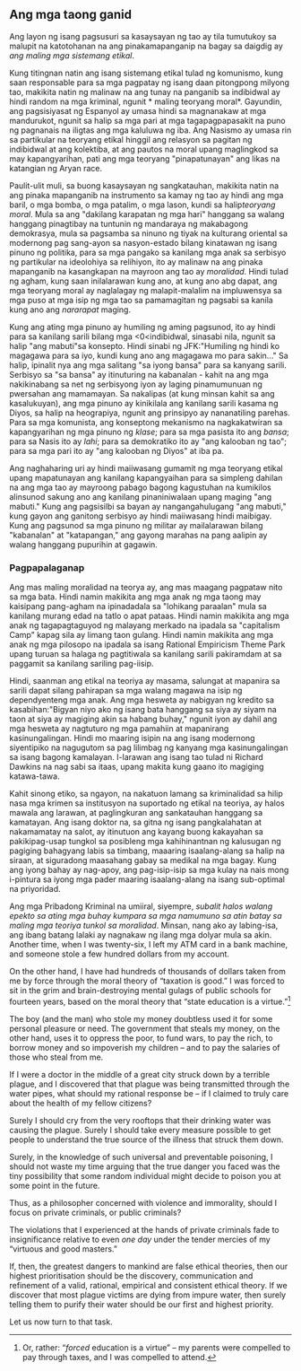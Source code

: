 ## Ang mga taong ganid

Ang layon ng isang pagsusuri sa kasaysayan ng tao ay tila tumutukoy sa malupit na katotohanan na ang pinakamapanganip na bagay sa daigdig ay *ang maling mga sistemang etikal*.

Kung titingnan natin ang isang sistemang etikal tulad ng komunismo, kung saan responsable para sa mga pagpatay ng isang daan pitongpong milyong tao, makikita natin ng malinaw na ang tunay na panganib sa indibidwal ay hindi random na mga kriminal, ngunit * maling teoryang moral*. Gayundin, ang pagsisiyasat ng Espanyol ay umasa hindi sa magnanakaw at mga mandurukot, ngunit sa halip sa mga pari at mga tagapagpapasakit na puno ng pagnanais na iligtas ang mga kaluluwa ng iba. Ang Nasismo ay umasa rin sa partikular na teoryang etikal hinggil ang relasyon sa pagitan ng indibidwal at ang kolektiba, at ang pautos na moral upang maglingkod sa may kapangyarihan, pati ang mga teoryang "pinapatunayan" ang likas na katangian ng Aryan race.

Paulit-ulit muli, sa buong kasaysayan ng sangkatauhan, makikita natin na ang pinaka mapanganib na instrumento sa kamay ng tao ay hindi ang mga baril, o mga bomba, o mga patalim, o mga lason, kundi sa halip*teoryang moral*. Mula sa ang "dakilang karapatan ng mga hari" hanggang sa walang hanggang pinagtibay na tuntunin ng mandaraya ng makabagong demokrasya, mula sa pagsamba sa ninuno ng tiyak na kulturang oriental sa modernong pag sang-ayon sa nasyon-estado bilang kinatawan ng isang pinuno ng politika, para sa mga pangako sa kanilang mga anak sa serbisyo ng partikular na ideolohiya sa relihiyon, ito ay malinaw na ang pinaka mapanganib na kasangkapan na mayroon ang tao ay *moralidad*. Hindi tulad ng agham, kung saan inilalarawan kung ano, at kung ano abg dapat, ang mga teoryang moral ay naglalagay ng malapit-malalim na impluwensya sa mga puso at mga isip ng mga tao sa pamamagitan ng pagsabi sa kanila kung ano ang *nararapat* maging.

Kung ang ating mga pinuno ay humiling ng aming pagsunod, ito ay hindi para sa kanilang sarili bilang mga <0<indibidwal</em>, sinasabi nila, ngunit sa halip "ang mabuti"sa konsepto. Hindi sinabi ng JFK:"Humiling ng hindi ko magagawa para sa iyo, kundi kung ano ang magagawa mo para sakin..." Sa halip, ipinalit nya ang mga salitang "sa iyong bansa" para sa kanyang sarili. Serbisyo sa "sa bansa" ay itinuturing na kabanalan - kahit na ang mga nakikinabang sa net ng serbisyong iyon ay laging pinamumunuan ng pwersahan ang mamamayan. Sa nakalipas (at kung minsan kahit sa ang kasalukuyan), ang mga pinuno ay kinikilala ang kanilang sarili kasama ng Diyos, sa halip na heograpiya, ngunit ang prinsipyo ay nananatiling parehas. Para sa mga komunista, ang konseptong mekanismo na nagkakatwiran sa kapangyarihan ng mga pinuno ng *klase*; para sa mga pasista ito ang *bansa*; para sa Nasis ito ay *lahi*; para sa demokratiko ito ay "ang kalooban ng tao"; para sa mga pari ito ay "ang kalooban ng Diyos" at iba pa.

Ang naghaharing uri ay hindi maiiwasang gumamit ng mga teoryang etikal upang mapatunayan ang kanilang kapangyaihan para sa simpleng dahilan na ang mga tao ay mayroong pabago bagong kagustuhan na kumikilos alinsunod sakung ano ang kanilang pinaniniwalaan upang maging "ang mabuti." Kung ang pagsisilbi sa bayan ay nangangahulugang "ang mabuti," kung gayon ang ganitong serbisyo ay hindi maiiwasang hindi maibigay. Kung ang pagsunod sa mga pinuno ng militar ay mailalarawan bilang "kabanalan" at "katapangan," ang gayong marahas na pang aalipin ay walang hanggang pupurihin at gagawin.

### Pagpapalaganap

Ang mas maling moralidad na teorya ay, ang mas maagang pagpataw nito sa mga bata. Hindi namin makikita ang mga anak ng mga taong may kaisipang pang-agham na ipinadadala sa "lohikang paraalan" mula sa kanilang murang edad na tatlo o apat pataas. Hindi namin makikita ang mga anak ng tagapagtaguyod ng malayang merkado na ipadala sa "capitalism Camp" kapag sila ay limang taon gulang. Hindi namin makikita ang mga anak ng mga pilosopo na ipadala sa isang Rational Empiricism Theme Park upang turuan sa halaga ng pagtitiwala sa kanilang sarili pakiramdam at sa paggamit sa kanilang sariling pag-iisip.

Hindi, saanman ang etikal na teoriya ay masama, salungat at mapanira sa sarili dapat silang pahirapan sa mga walang magawa na isip ng dependyenteng mga anak. Ang mga hesweta ay nabigyan ng kredito sa kasabihan:"Bigyan niyo ako ng isang bata hanggang sa siya ay siyam na taon at siya ay magiging akin sa habang buhay," ngunit iyon ay dahil ang mga hesweta ay nagtuturo ng mga pamahiin at mapanirang kasinungalingan. Hindi mo maaring isipin na ang isang modernong siyentipiko na nagugutom sa pag lilimbag ng kanyang mga kasinungalingan sa isang bagong kamalayan. I-larawan ang isang tao tulad ni Richard Dawkins na nag sabi sa itaas, upang makita kung gaano ito magiging katawa-tawa.

Kahit sinong etiko, sa ngayon, na nakatuon lamang sa kriminalidad sa hilip nasa mga krimen sa institusyon na suportado ng etikal na teoriya, ay halos mawala ang larawan, at paglingkuran ang sankatauhan hanggang sa kamatayan. Ang isang doktor na, sa gitna ng isang pangkalahatan at nakamamatay na salot, ay itinutuon ang kayang buong kakayahan sa pakikipag-usap tungkol sa posibleng mga kahihinantnan ng kalusugan ng pagiging bahagyang labis sa timbang, maaaring isaalang-alang sa halip na siraan, at siguradong maasahang gabay sa medikal na mga bagay. Kung ang iyong bahay ay nag-apoy, ang pag-isip-isip sa mga kulay na nais mong i-pintura sa iyong mga pader maaring isaalang-alang na isang sub-optimal na priyoridad.

Ang mga Pribadong Kriminal na umiiral, siyempre, *subalit halos walang epekto sa ating mga buhay kumpara sa mga namumuno sa atin batay sa maling mga teoriya tunkol sa moralidad*. Minsan, nang ako ay labing-isa, ang ibang batang lalaki ay nagnakaw ng ilang mga dolyar mula sa akin. Another time, when I was twenty-six, I left my ATM card in a bank machine, and someone stole a few hundred dollars from my account.

On the other hand, I have had hundreds of thousands of dollars taken from me by force through the moral theory of “taxation is good.” I was forced to sit in the grim and brain-destroying mental gulags of public schools for fourteen years, based on the moral theory that “state education is a virtue.”[^12]

The boy (and the man) who stole my money doubtless used it for some personal pleasure or need. The government that steals my money, on the other hand, uses it to oppress the poor, to fund wars, to pay the rich, to borrow money and so impoverish my children – and to pay the salaries of those who steal from me.

If I were a doctor in the middle of a great city struck down by a terrible plague, and I discovered that that plague was being transmitted through the water pipes, what should my rational response be – if I claimed to truly care about the health of my fellow citizens?

Surely I should cry from the very rooftops that their drinking water was causing the plague. Surely I should take every measure possible to get people to understand the true source of the illness that struck them down.

Surely, in the knowledge of such universal and preventable poisoning, I should not waste my time arguing that the true danger you faced was the tiny possibility that some random individual might decide to poison you at some point in the future.

Thus, as a philosopher concerned with violence and immorality, should I focus on private criminals, or public criminals?

The violations that I experienced at the hands of private criminals fade to insignificance relative to even *one day* under the tender mercies of my “virtuous and good masters.”

If, then, the greatest dangers to mankind are false ethical theories, then our highest prioritisation should be the discovery, communication and refinement of a valid, rational, empirical and consistent ethical theory. If we discover that most plague victims are dying from impure water, then surely telling them to purify their water should be our first and highest priority.

Let us now turn to that task.

[^12]: Or, rather: “*forced* education is a virtue” – my parents were compelled to pay through taxes, and I was compelled to attend.